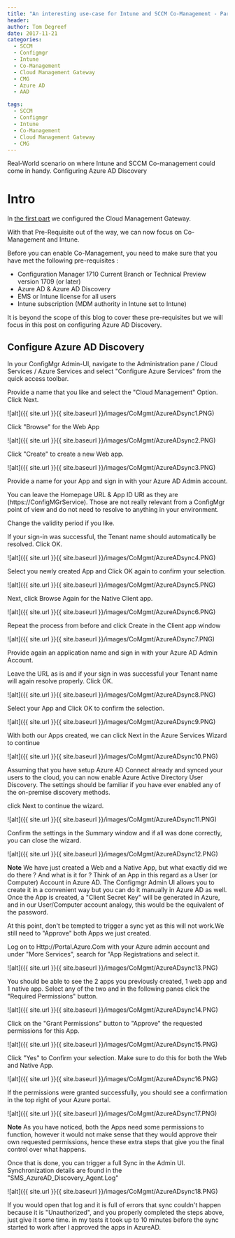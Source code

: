 ```yaml
---
title: "An interesting use-case for Intune and SCCM Co-Management - Part 2"
header:
author: Tom Degreef
date: 2017-11-21
categories:
  - SCCM
  - Configmgr
  - Intune
  - Co-Management
  - Cloud Management Gateway
  - CMG
  - Azure AD
  - AAD

tags:
  - SCCM
  - Configmgr
  - Intune
  - Co-Management
  - Cloud Management Gateway
  - CMG
---
```


Real-World scenario on where Intune and SCCM Co-management could come in handy.  Configuring Azure AD Discovery

# Intro #

In [the first part](http://www.oscc.be/sccm/configmgr/intune/co-management/cloud%20management%20gateway/cmg/CoMGMT-usecase-Part-1) we configured the Cloud Management Gateway.

With that Pre-Requisite out of the way, we can now focus on Co-Management and Intune.

Before you can enable Co-Management, you need to make sure that you have met the following pre-requisites :

- Configuration Manager 1710 Current Branch or Technical Preview version 1709 (or later)
- Azure AD & Azure AD Discovery
- EMS or Intune license for all users
- Intune subscription (MDM authority in Intune set to Intune)

It is beyond the scope of this blog to cover these pre-requisites but we will focus in this post on configuring Azure AD Discovery.

## Configure Azure AD Discovery ##

In your ConfigMgr Admin-UI, navigate to the Administration pane / Cloud Services / Azure Services and select "Configure Azure Services" from the quick access toolbar.

Provide a name that you like and select the "Cloud Management" Option. Click Next.

![alt]({{ site.url }}{{ site.baseurl }}/images/CoMgmt/AzureADsync1.PNG)

Click "Browse" for the Web App

![alt]({{ site.url }}{{ site.baseurl }}/images/CoMgmt/AzureADsync2.PNG)

Click "Create" to create a new Web app.

![alt]({{ site.url }}{{ site.baseurl }}/images/CoMgmt/AzureADsync3.PNG)

Provide a name for your App and sign in with your Azure AD Admin account.

You can leave the Homepage URL & App ID URI as they are (https://ConfigMGrService). Those are not really relevant from a ConfigMgr point of view and do not need to resolve to anything in your environment.

Change the validity period if you like. 

If your sign-in was successful, the Tenant name should automatically be resolved. Click OK.

![alt]({{ site.url }}{{ site.baseurl }}/images/CoMgmt/AzureADsync4.PNG)

Select you newly created App and Click OK again to confirm your selection.

![alt]({{ site.url }}{{ site.baseurl }}/images/CoMgmt/AzureADsync5.PNG)

Next, click Browse Again for the Native Client app.

![alt]({{ site.url }}{{ site.baseurl }}/images/CoMgmt/AzureADsync6.PNG)

Repeat the process from before and click Create in the Client app window

![alt]({{ site.url }}{{ site.baseurl }}/images/CoMgmt/AzureADsync7.PNG)

Provide again an application name and sign in with your Azure AD Admin Account.

Leave the URL as is and if your sign in was successful your Tenant name will again resolve properly. Click OK.

![alt]({{ site.url }}{{ site.baseurl }}/images/CoMgmt/AzureADsync8.PNG)

Select your App and Click OK to confirm the selection.

![alt]({{ site.url }}{{ site.baseurl }}/images/CoMgmt/AzureADsync9.PNG)

With both our Apps created, we can click Next in the Azure Services Wizard to continue

![alt]({{ site.url }}{{ site.baseurl }}/images/CoMgmt/AzureADsync10.PNG)

Assuming that you have setup Azure AD Connect already and synced your users to the cloud, you can now enable Azure Active Directory User Discovery. The settings should be familiar if you have ever enabled any of the on-premise discovery methods.

click Next to continue the wizard.

![alt]({{ site.url }}{{ site.baseurl }}/images/CoMgmt/AzureADsync11.PNG)

Confirm the settings in the Summary window and if all was done correctly, you can close the wizard.

![alt]({{ site.url }}{{ site.baseurl }}/images/CoMgmt/AzureADsync12.PNG)

**Note** We have just created a Web and a Native App, but what exactly did we do there ? And what is it for ?
Think of an App in this regard as a User (or Computer) Account in Azure AD. The Configmgr Admin UI allows you to create it in a convenient way but you can do it manually in Azure AD as well.
Once the App is created, a "Client Secret Key" will be generated in Azure, and in our User/Computer account analogy, this would be the equivalent of the password.

At this point, don't be tempted to trigger a sync yet as this will not work.We still need to "Approve" both Apps we just created.

Log on to Http://Portal.Azure.Com with your Azure admin account and under "More Services", search for "App Registrations and select it.

![alt]({{ site.url }}{{ site.baseurl }}/images/CoMgmt/AzureADsync13.PNG)

You should be able to see the 2 apps you previously created, 1 web app and 1 native app. Select any of the two and in the following panes click the "Required Permissions" button.

![alt]({{ site.url }}{{ site.baseurl }}/images/CoMgmt/AzureADsync14.PNG)

Click on the "Grant Permissions" button to "Approve" the requested permissions for this App.

![alt]({{ site.url }}{{ site.baseurl }}/images/CoMgmt/AzureADsync15.PNG)

Click "Yes" to Confirm your selection.
Make sure to do this for both the Web and Native App.

![alt]({{ site.url }}{{ site.baseurl }}/images/CoMgmt/AzureADsync16.PNG)

If the permissions were granted successfully, you should see a confirmation in the top right of your Azure portal.

![alt]({{ site.url }}{{ site.baseurl }}/images/CoMgmt/AzureADsync17.PNG)

**Note** As you have noticed, both the Apps need some permissions to function, however it would not make sense that they would approve their own requested permissions, hence these extra steps that give you the final control over what happens.

Once that is done, you can trigger a full Sync in the Admin UI. Synchronization details are found in the "SMS_AzureAD_Discovery_Agent.Log"

![alt]({{ site.url }}{{ site.baseurl }}/images/CoMgmt/AzureADsync18.PNG)

If you would open that log and it is full of errors that sync couldn't happen because it is "Unauthorized", and you properly completed the steps above, just give it some time.
in my tests it took up to 10 minutes before the sync started to work after I approved the apps in AzureAD.

